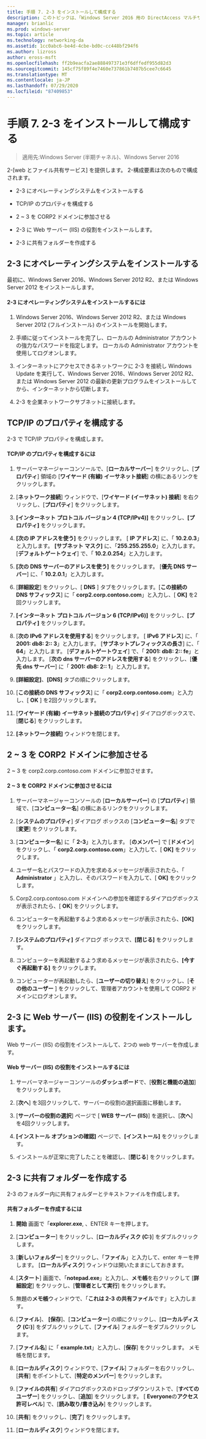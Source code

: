 ```yaml
---
title: 手順 7. 2-3 をインストールして構成する
description: このトピックは、「Windows Server 2016 用の DirectAccess マルチサイト展開のテストラボガイド」の一部です。
manager: brianlic
ms.prod: windows-server
ms.topic: article
ms.technology: networking-da
ms.assetid: 1cc0abc6-be4d-4cbe-bd0c-cc448bf294f6
ms.author: lizross
author: eross-msft
ms.openlocfilehash: ff2b9eacfa2ae888497371e3f6dffedf955d82d3
ms.sourcegitcommit: 145cf75f89f4e7460e737861b7407b5cee7c6645
ms.translationtype: MT
ms.contentlocale: ja-JP
ms.lasthandoff: 07/29/2020
ms.locfileid: "87409853"
---
```

# <a name="step-7-install-and-configure-2-app1"></a>手順 7. 2-3 をインストールして構成する

>適用先:Windows Server (半期チャネル)、Windows Server 2016

2-[web とファイル共有サービス] を提供します。 2-構成要素は次のもので構成されます。

- 2-3 にオペレーティングシステムをインストールする

- TCP/IP のプロパティを構成する

- 2 ~ 3 を CORP2 ドメインに参加させる

- 2-3 に Web サーバー (IIS) の役割をインストールします。

- 2-3 に共有フォルダーを作成する

## <a name="install-the-operating-system-on-2-app1"></a><a name="bkmk_InstallOS"></a>2-3 にオペレーティングシステムをインストールする
最初に、Windows Server 2016、Windows Server 2012 R2、または Windows Server 2012 をインストールします。

#### <a name="to-install-the-operating-system-on-2-app1"></a>2-3 にオペレーティングシステムをインストールするには

1.  Windows Server 2016、Windows Server 2012 R2、または Windows Server 2012 (フルインストール) のインストールを開始します。

2.  手順に従ってインストールを完了し、ローカルの Administrator アカウントの強力なパスワードを指定します。 ローカルの Administrator アカウントを使用してログオンします。

3.  インターネットにアクセスできるネットワークに 2-3 を接続し Windows Update を実行して、Windows Server 2016、Windows Server 2012 R2、または Windows Server 2012 の最新の更新プログラムをインストールしてから、インターネットから切断します。

4.  2-3 を企業ネットワークサブネットに接続します。

## <a name="configure-tcpip-properties"></a><a name="bkmk_TCP"></a>TCP/IP のプロパティを構成する
2-3 で TCP/IP プロパティを構成します。

#### <a name="to-configure-tcpip-properties"></a>TCP/IP のプロパティを構成するには

1.  サーバーマネージャーコンソールで、[**ローカルサーバー**] をクリックし、[**プロパティ**] 領域の [**ワイヤード (有線) イーサネット接続**] の横にあるリンクをクリックします。

2.  [**ネットワーク接続**] ウィンドウで、[**ワイヤード (イーサネット) 接続**] を右クリックし、[**プロパティ**] をクリックします。

3.  **[インターネット プロトコル バージョン 4 (TCP/IPv4)]** をクリックし、**[プロパティ]** をクリックします。

4.  **[次の IP アドレスを使う]** をクリックします。 [ **IP アドレス**] に、「 **10.2.0.3**」と入力します。 **[サブネット マスク]** に、「**255.255.255.0**」と入力します。 [**デフォルトゲートウェイ**] で、「 **10.2.0.254**」と入力します。

5.  **[次の DNS サーバーのアドレスを使う]** をクリックします。 [**優先 DNS サーバー**] に、「 **10.2.0.1**」と入力します。

6.  [**詳細設定**] をクリックし、[ **DNS** ] タブをクリックします。[**この接続の DNS サフィックス**] に「 **corp2.corp.contoso.com**」と入力し、[ **OK]** を2回クリックします。

7.  **[インターネット プロトコル バージョン 6 (TCP/IPv6)]** をクリックし、**[プロパティ]** をクリックします。

8.  [**次の IPv6 アドレスを使用する**] をクリックします。 [ **IPv6 アドレス**] に、「 **2001: db8: 2:: 3**」と入力します。 [**サブネットプレフィックスの長さ**] に、「 **64**」と入力します。 [**デフォルトゲートウェイ**] で、「 **2001: db8: 2:: fe**」と入力します。 [**次の dns サーバーのアドレスを使用する**] をクリックし、[**優先 dns サーバー**] に「 **2001: db8: 2:: 1**」と入力します。

9. **[詳細設定]**、**[DNS]** タブの順にクリックします。

10. [**この接続の DNS サフィックス**] に「 **corp2.corp.contoso.com**」と入力し、[ **OK** ] を2回クリックします。

11. [**ワイヤード (有線) イーサネット接続のプロパティ**] ダイアログボックスで、[**閉じる**] をクリックします。

12. **[ネットワーク接続]** ウィンドウを閉じます。

## <a name="join-2-app1-to-the-corp2-domain"></a><a name="bkmk_JoinDomain"></a>2 ~ 3 を CORP2 ドメインに参加させる
2 ~ 3 を corp2.corp.contoso.com ドメインに参加させます。

#### <a name="to-join-2-app1-to-the-corp2-domain"></a>2 ~ 3 を CORP2 ドメインに参加させるには

1.  サーバーマネージャーコンソールの [**ローカルサーバー**] の [**プロパティ**] 領域で、[**コンピューター名**] の横にあるリンクをクリックします。

2.  [**システムのプロパティ**] ダイアログ ボックスの [**コンピューター名**] タブで [**変更**] をクリックします。

3.  [**コンピューター名**] に「 **2-3**」と入力します。 [**のメンバー**] で [**ドメイン**] をクリックし、「 **corp2.corp.contoso.com**」と入力して、[ **OK]** をクリックします。

4.  ユーザー名とパスワードの入力を求めるメッセージが表示されたら、「 **Administrator** 」と入力し、そのパスワードを入力して、[ **OK]** をクリックします。

5.  Corp2.corp.contoso.com ドメインへの参加を確認するダイアログボックスが表示されたら、[ **OK**] をクリックします。

6.  コンピューターを再起動するよう求めるメッセージが表示されたら、**[OK]** をクリックします。

7.  **[システムのプロパティ]** ダイアログ ボックスで、**[閉じる]** をクリックします。

8.  コンピューターを再起動するよう求めるメッセージが表示されたら、**[今すぐ再起動する]** をクリックします。

9. コンピューターが再起動したら、[**ユーザーの切り替え**] をクリックし、[**その他のユーザー** ] をクリックして、管理者アカウントを使用して CORP2 ドメインにログオンします。

## <a name="install-the-web-server-iis-role-on-2-app1"></a><a name="bkmk_IIS"></a>2-3 に Web サーバー (IIS) の役割をインストールします。
Web サーバー (IIS) の役割をインストールして、2つの web サーバーを作成します。

#### <a name="to-install-the-web-server-iis-role"></a>Web サーバー (IIS) の役割をインストールするには

1.  サーバーマネージャーコンソールの**ダッシュボード**で、[**役割と機能の追加**] をクリックします。

2.  [**次へ**] を3回クリックして、サーバーの役割の選択画面に移動します。

3.  [**サーバーの役割の選択**] ページで [ **WEB サーバー (IIS)**] を選択し、[**次へ**] を4回クリックします。

4.  **[インストール オプションの確認]** ページで、**[インストール]** をクリックします。

5.  インストールが正常に完了したことを確認し、[**閉じる**] をクリックします。

## <a name="create-a-shared-folder-on-2-app1"></a><a name="bkmk_Share"></a>2-3 に共有フォルダーを作成する
2-3 のフォルダー内に共有フォルダーとテキストファイルを作成します。

#### <a name="to-create-a-shared-folder"></a>共有フォルダーを作成するには

1.  **開始** 画面で「**explorer.exe**, 、ENTER キーを押します。

2.  [**コンピューター**] をクリックし、[**ローカルディスク (C:)**] をダブルクリックします。

3.  [**新しいフォルダー**] をクリックし、「**ファイル**」と入力して、enter キーを押します。 [**ローカルディスク**] ウィンドウは開いたままにしておきます。

4.  [**スタート**] 画面で、「**notepad.exe**」と入力し、**メモ帳**を右クリックして [**詳細設定**] をクリックし、[**管理者として実行**] をクリックします。

5.  無題の**メモ帳**ウィンドウで、「**これは 2-3 の共有ファイル**です」と入力します。

6.  [**ファイル**]、 **[保存**]、[**コンピューター**] の順にクリックし、[**ローカルディスク (C:)**] をダブルクリックして、[**ファイル**] フォルダーをダブルクリックします。

7.  [**ファイル名**] に「 **example.txt**」と入力し、[**保存**] をクリックします。 メモ帳を閉じます。

8.  [**ローカルディスク**] ウィンドウで、[**ファイル**] フォルダーを右クリックし、[**共有**] をポイントして、[**特定のメンバー**] をクリックします。

9. [**ファイルの共有**] ダイアログボックスのドロップダウンリストで、[**すべてのユーザー**] をクリックし、[**追加**] をクリックします。 [ **Everyone**の**アクセス許可レベル**] で、[**読み取り/書き込み**] をクリックします。

10. [**共有**] をクリックし、[**完了**] をクリックします。

11. [**ローカルディスク**] ウィンドウを閉じます。



